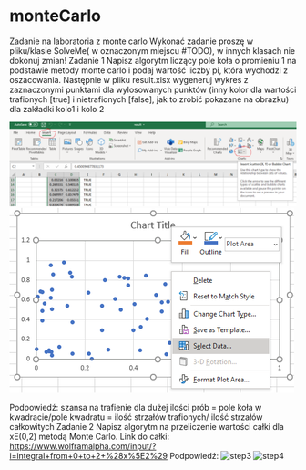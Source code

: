 # monteCarlo
Zadanie na laboratoria z monte carlo
Wykonać zadanie proszę w pliku/klasie SolveMe( w oznaczonym miejscu #TODO), w innych klasach nie dokonuj zmian!
Zadanie 1
Napisz algorytm liczący pole koła o promieniu 1 na podstawie metody monte carlo i podaj wartość liczby pi, która wychodzi z oszacowania. Następnie w pliku result.xlsx wygeneruj 
wykres z zaznaczonymi punktami dla wylosowanych punktów (inny kolor dla wartości trafionych [true] i nietrafionych [false], jak to zrobić pokazane na obrazku) dla 
zakładki kolo1 i kolo 2

![step1](./step1.png)
![step2](./step2.png)

Podpowiedź: szansa na trafienie dla dużej ilości prób  = pole koła w kwadracie/pole kwadratu = ilość strzałów trafionych/ ilość strzałów całkowitych
Zadanie 2
Napisz algorytm na przeliczenie wartości całki dla xE(0,2) metodą Monte Carlo.
Link do całki: https://www.wolframalpha.com/input/?i=integral+from+0+to+2+%28x%5E2%29
Podpowiedź:
![step3](https://www.scratchapixel.com/images/upload/monte-carlo-methods-practice/MCIntegration03.png?)
![step4](https://latex.codecogs.com/gif.latex?\langle&space;F^N\rangle&space;=&space;(b-a)&space;\dfrac{1}{N&space;}&space;\sum_{i=0}^{N-1}&space;f(X_i).)
